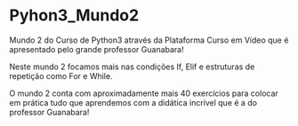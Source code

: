 # Pyhon3_Mundo2

Mundo 2 do Curso de Python3 através da Plataforma Curso em Vídeo que é apresentado pelo grande professor Guanabara! 

Neste mundo 2 focamos mais nas condições If, Elif e  estruturas de repetição como For e While.

O mundo 2 conta com aproximadamente mais 40 exercícios para colocar em prática tudo que aprendemos com a didática incrível que é a do professor Guanabara!
